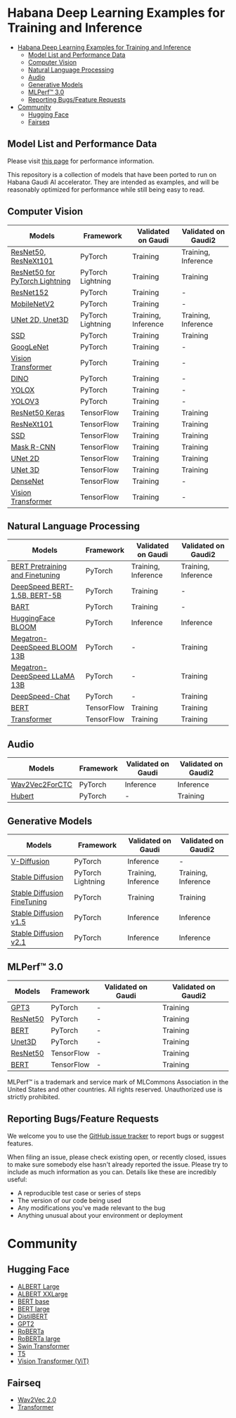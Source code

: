 # Habana Deep Learning Examples for Training and Inference

- [Habana Deep Learning Examples for Training and Inference](#habana-deep-learning-examples-for-training-and-inference)
  - [Model List and Performance Data](#model-list-and-performance-data)
  - [Computer Vision](#computer-vision)
  - [Natural Language Processing](#natural-language-processing)
  - [Audio](#audio)
  - [Generative Models](#generative-models)
  - [MLPerf™ 3.0](#mlperf-30)
  - [Reporting Bugs/Feature Requests](#reporting-bugsfeature-requests)
- [Community](#community)
  - [Hugging Face](#hugging-face)
  - [Fairseq](#fairseq)

## Model List and Performance Data

Please visit [this page](https://developer.habana.ai/resources/habana-training-models/#performance) for performance information.

This repository is a collection of models that have been ported to run on Habana Gaudi AI accelerator. They are intended as examples, and will be reasonably optimized for performance while still being easy to read.

## Computer Vision
| Models                                                                             | Framework         | Validated on Gaudi  | Validated on Gaudi2 |
| ---------------------------------------------------------------------------------- | ----------------- | ------------------- | ------------------- |
| [ResNet50, ResNeXt101](PyTorch/computer_vision/classification/torchvision)         | PyTorch           | Training            | Training, Inference |
| [ResNet50 for PyTorch Lightning](PyTorch/computer_vision/classification/lightning) | PyTorch Lightning | Training            | Training            |
| [ResNet152](PyTorch/computer_vision/classification/torchvision)                    | PyTorch           | Training            | -                   |
| [MobileNetV2](PyTorch/computer_vision/classification/torchvision)                  | PyTorch           | Training            | -                   |
| [UNet 2D, Unet3D](PyTorch/computer_vision/segmentation/Unet)                       | PyTorch Lightning | Training, Inference | Training, Inference |
| [SSD](PyTorch/computer_vision/detection/mlcommons/SSD/ssd)                         | PyTorch           | Training            | Training            |
| [GoogLeNet](PyTorch/computer_vision/classification/torchvision)                    | PyTorch           | Training            | -                   |
| [Vision Transformer](PyTorch/computer_vision/classification/ViT)                   | PyTorch           | Training            | -                   |
| [DINO](PyTorch/computer_vision/classification/dino)                                | PyTorch           | Training            | -                   |
| [YOLOX](PyTorch/computer_vision/detection/yolox)                                   | PyTorch           | Training            | -                   |
| [YOLOV3](PyTorch/computer_vision/detection/openmmlab_detection)                    | PyTorch           | Training            | -                   |
| [ResNet50 Keras](TensorFlow/computer_vision/Resnets/resnet_keras)                  | TensorFlow        | Training            | Training            |
| [ResNeXt101](TensorFlow/computer_vision/Resnets/ResNeXt)                           | TensorFlow        | Training            | Training            |
| [SSD](TensorFlow/computer_vision/SSD_ResNet34)                                     | TensorFlow        | Training            | Training            |
| [Mask R-CNN](TensorFlow/computer_vision/maskrcnn)                                  | TensorFlow        | Training            | Training            |
| [UNet 2D](TensorFlow/computer_vision/Unet2D)                                       | TensorFlow        | Training            | Training            |
| [UNet 3D](TensorFlow/computer_vision/UNet3D)                                       | TensorFlow        | Training            | Training            |
| [DenseNet](TensorFlow/computer_vision/densenet)                                    | TensorFlow        | Training            | -                   |
| [Vision Transformer](TensorFlow/computer_vision/VisionTransformer)                 | TensorFlow        | Training            | -                   |

## Natural Language Processing
| Models                                                                           | Framework  | Validated on Gaudi  | Validated on Gaudi2 |
|----------------------------------------------------------------------------------| ---------- | ------------------- | ------------------- |
| [BERT Pretraining and Finetuning](PyTorch/nlp/bert)                              | PyTorch    | Training, Inference | Training, Inference |
| [DeepSpeed BERT-1.5B, BERT-5B](PyTorch/nlp/DeepSpeedExamples/deepspeed-bert)     | PyTorch    | Training            | -                   |
| [BART](PyTorch/nlp/BART/simpletransformers)                                      | PyTorch    | Training            | -                   |
| [HuggingFace BLOOM](PyTorch/nlp/bloom)                                           | PyTorch    | Inference           | Inference           |
| [Megatron-DeepSpeed BLOOM 13B](PyTorch/nlp/DeepSpeedExamples/Megatron-DeepSpeed) | PyTorch    | -                   | Training            |
| [Megatron-DeepSpeed LLaMA 13B](PyTorch/nlp/DeepSpeedExamples/Megatron-DeepSpeed) | PyTorch    | -                   | Training            |
| [DeepSpeed-Chat](PyTorch/nlp/DeepSpeedExamples/DeepSpeed-Chat)                   | PyTorch    | -                   | Training            |
| [BERT](TensorFlow/nlp/bert)                                                      | TensorFlow | Training            | Training            |
| [Transformer](TensorFlow/nlp/transformer)                                        | TensorFlow | Training            | Training            |


## Audio
| Models                                             | Framework | Validated on Gaudi | Validated on Gaudi2 |
| -------------------------------------------------- | --------- | ------------------ | ------------------- |
| [Wav2Vec2ForCTC](PyTorch/audio/wav2vec2/inference) | PyTorch   | Inference          | Inference           |
| [Hubert](PyTorch/audio/hubert)                     | PyTorch   | -                  | Training            |

## Generative Models
| Models                                                                               | Framework         | Validated on Gaudi  | Validated on Gaudi2 |
| ------------------------------------------------------------------------------------ | ----------------- | ------------------- | ------------------- |
| [V-Diffusion](PyTorch/generative_models/v-diffusion)                                 | PyTorch           | Inference           | -                   |
| [Stable Diffusion](PyTorch/generative_models/stable-diffusion)                       | PyTorch Lightning | Training, Inference | Training, Inference |
| [Stable Diffusion FineTuning](PyTorch/generative_models/stable-diffusion-finetuning) | PyTorch           | Training            | Training            |
| [Stable Diffusion v1.5](PyTorch/generative_models/stable-diffusion-v-1-5)            | PyTorch           | Inference           | Inference           |
| [Stable Diffusion v2.1](PyTorch/generative_models/stable-diffusion-v-2-1)            | PyTorch           | Inference           | Inference           |

## MLPerf&trade; 3.0
| Models                                  | Framework  | Validated on Gaudi | Validated on Gaudi2 |
| --------------------------------------- | ---------- | ------------------ | ------------------- |
| [GPT3](MLPERF3.0/Habana/benchmarks)     | PyTorch    | -                  | Training            |
| [ResNet50](MLPERF3.0/Habana/benchmarks) | PyTorch    | -                  | Training            |
| [BERT](MLPERF3.0/Habana/benchmarks)     | PyTorch    | -                  | Training            |
| [Unet3D](MLPERF3.0/Habana/benchmarks)   | PyTorch    | -                  | Training            |
| [ResNet50](MLPERF3.0/Habana/benchmarks) | TensorFlow | -                  | Training            |
| [BERT](MLPERF3.0/Habana/benchmarks)     | TensorFlow | -                  | Training            |

MLPerf™ is a trademark and service mark of MLCommons Association in the United States and other countries. All rights reserved. Unauthorized use is strictly prohibited.

## Reporting Bugs/Feature Requests

We welcome you to use the [GitHub issue tracker](https://github.com/HabanaAI/Model-References/issues) to report bugs or suggest features.

When filing an issue, please check existing open, or recently closed, issues to make sure somebody else hasn't already
reported the issue. Please try to include as much information as you can. Details like these are incredibly useful:

* A reproducible test case or series of steps
* The version of our code being used
* Any modifications you've made relevant to the bug
* Anything unusual about your environment or deployment

# Community
## Hugging Face
* [ALBERT Large](https://huggingface.co/Habana/albert-large-v2)
* [ALBERT XXLarge](https://huggingface.co/Habana/albert-xxlarge-v1)
* [BERT base](https://huggingface.co/Habana/bert-base-uncased)
* [BERT large](https://huggingface.co/Habana/bert-large-uncased-whole-word-masking)
* [DistilBERT](https://huggingface.co/Habana/distilbert-base-uncased)
* [GPT2](https://huggingface.co/Habana/gpt2)
* [RoBERTa](https://huggingface.co/Habana/roberta-base)
* [RoBERTa large](https://huggingface.co/Habana/roberta-large)
* [Swin Transformer](https://huggingface.co/Habana/swin)
* [T5](https://huggingface.co/Habana/t5)
* [Vision Transformer (ViT)](https://huggingface.co/Habana/vit)
## Fairseq
* [Wav2Vec 2.0](https://github.com/HabanaAI/fairseq)
* [Transformer](https://github.com/HabanaAI/fairseq)
